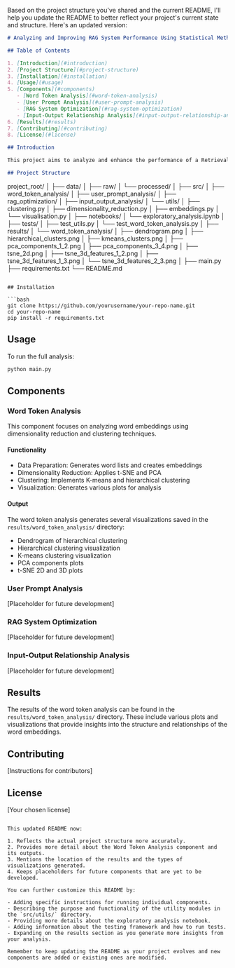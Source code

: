 Based on the project structure you've shared and the current README, I'll help you update the README to better reflect your project's current state and structure. Here's an updated version:

```markdown
# Analyzing and Improving RAG System Performance Using Statistical Methods

## Table of Contents

1. [Introduction](#introduction)
2. [Project Structure](#project-structure)
3. [Installation](#installation)
4. [Usage](#usage)
5. [Components](#components)
   - [Word Token Analysis](#word-token-analysis)
   - [User Prompt Analysis](#user-prompt-analysis)
   - [RAG System Optimization](#rag-system-optimization)
   - [Input-Output Relationship Analysis](#input-output-relationship-analysis)
6. [Results](#results)
7. [Contributing](#contributing)
8. [License](#license)

## Introduction

This project aims to analyze and enhance the performance of a Retrieval-Augmented Generation (RAG) chatbot system using statistical methods from STAT 7010: Modern Data Mining. As Large Language Models (LLMs) and RAG systems become more prevalent, understanding and improving their performance is crucial.

## Project Structure
```

project_root/
│
├── data/
│ ├── raw/
│ └── processed/
│
├── src/
│ ├── word_token_analysis/
│ ├── user_prompt_analysis/
│ ├── rag_optimization/
│ ├── input_output_analysis/
│ └── utils/
│ ├── clustering.py
│ ├── dimensionality_reduction.py
│ ├── embeddings.py
│ └── visualisation.py
│
├── notebooks/
│ └── exploratory_analysis.ipynb
│
├── tests/
│ ├── test_utils.py
│ └── test_word_token_analysis.py
│
├── results/
│ └── word_token_analysis/
│ ├── dendrogram.png
│ ├── hierarchical_clusters.png
│ ├── kmeans_clusters.png
│ ├── pca_components_1_2.png
│ ├── pca_components_3_4.png
│ ├── tsne_2d.png
│ ├── tsne_3d_features_1_2.png
│ ├── tsne_3d_features_1_3.png
│ └── tsne_3d_features_2_3.png
│
├── main.py
├── requirements.txt
└── README.md

````

## Installation

```bash
git clone https://github.com/yourusername/your-repo-name.git
cd your-repo-name
pip install -r requirements.txt
````

## Usage

To run the full analysis:

```bash
python main.py
```

## Components

### Word Token Analysis

This component focuses on analyzing word embeddings using dimensionality reduction and clustering techniques.

#### Functionality

- Data Preparation: Generates word lists and creates embeddings
- Dimensionality Reduction: Applies t-SNE and PCA
- Clustering: Implements K-means and hierarchical clustering
- Visualization: Generates various plots for analysis

#### Output

The word token analysis generates several visualizations saved in the `results/word_token_analysis/` directory:

- Dendrogram of hierarchical clustering
- Hierarchical clustering visualization
- K-means clustering visualization
- PCA components plots
- t-SNE 2D and 3D plots

### User Prompt Analysis

[Placeholder for future development]

### RAG System Optimization

[Placeholder for future development]

### Input-Output Relationship Analysis

[Placeholder for future development]

## Results

The results of the word token analysis can be found in the `results/word_token_analysis/` directory. These include various plots and visualizations that provide insights into the structure and relationships of the word embeddings.

## Contributing

[Instructions for contributors]

## License

[Your chosen license]

```

This updated README now:

1. Reflects the actual project structure more accurately.
2. Provides more detail about the Word Token Analysis component and its outputs.
3. Mentions the location of the results and the types of visualizations generated.
4. Keeps placeholders for future components that are yet to be developed.

You can further customize this README by:

- Adding specific instructions for running individual components.
- Describing the purpose and functionality of the utility modules in the `src/utils/` directory.
- Providing more details about the exploratory analysis notebook.
- Adding information about the testing framework and how to run tests.
- Expanding on the results section as you generate more insights from your analysis.

Remember to keep updating the README as your project evolves and new components are added or existing ones are modified.
```
